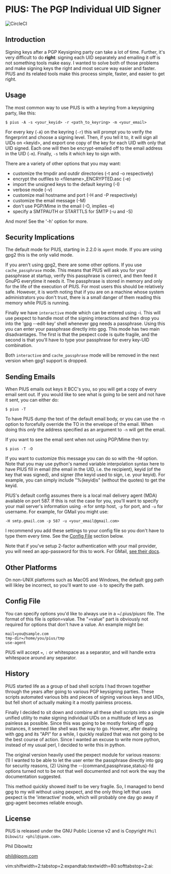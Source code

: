 # PIUS: The PGP Individual UID Signer

![CircleCI](https://circleci.com/gh/jaymzh/pius.svg?style=svg)

## Introduction

Signing keys after a PGP Keysigning party can take a lot of time. Further,
it's very difficult to do **right**: signing each UID separately and emailing it
off is not something tools make easy. I wanted to solve both of those problems
and make signing keys the right and most secure way easier and faster. PIUS and
its related tools make this process simple, faster, and easier to get right.

## Usage

The most common way to use PIUS is with a keyring from a keysigning party, like
this:

```
$ pius -A -s <your_keyid> -r <path_to_keyring> -m <your_email>
```

For every key (`-A`) on the keyring (`-r`) this will prompt you to verify the
fingerprint and choose a signing level. Then, if you tell it to, it will sign
all UIDs on &lt;keyid&gt;, and export one copy of the key for each UID with
only that UID signed. Each one will then be encrypt-emailed off to the email
address in the UID (`-m`). Finally, `-s` tells it which key to sign with.

There are a variety of other options that you may want:
* customize the tmpdir and outdir directories (-t and -o respectively)
* encrypt the outfiles to &lt;filename&gt;_ENCRYPTED.asc (-e)
* import the unsigned keys to the default keyring (-I)
* verbose mode (-v)
* customize mail hostname and port (-H and -P respectively)
* customize the email message (-M)
* don't use PGP/Mime in the email (-O, implies -e)
* specify a SMTPAUTH or STARTTLS for SMTP (-u and -S)

And more! See the '-h' option for more.


## Security Implications

The default mode for PIUS, starting in 2.2.0 is `agent` mode. If you
are using gpg2 this is the only valid mode.

If you aren't using gpg2, there are some other options. If you use
`cache_passphrase` mode. This means that PIUS will ask you for your passphrase
at startup, verify this passphrase is correct, and then feed it GnuPG everytime
it needs it. The passphrase is stored in memory and only for the life of the
execution of PIUS.  For most users this should be relatively safe. However, it
is worth noting that if you are on a machine whose system administrators you
don't trust, there is a small danger of them reading this memory while PIUS is
running.

Finally we have `interactive` mode which can be entered using -i. This will use
pexpect to handle most of the signing interactions and then drop you into the
'gpg --edit-key' shell whenever gpg needs a passphrase. Using this you can enter
your passphrase directly into gpg. This mode has two main disadvantages. The
first is that the pexpect code is quite fragile, and the second is that you'll
have to type your passphrase for every key-UID combination.

Both `interactive` and `cache_passphrase` mode will be removed in the next
version when gpg1 support is dropped.


## Sending Emails

When PIUS emails out keys it BCC's you, so you will get a copy of every email
sent out. If you would like to see what is going to be sent and not have it
sent, you can either do:

```
$ pius -T
```

To have PIUS dump the text of the default email body, or you can use the -n
option to forcefully override the TO in the envelope of the email. When doing
this *only* the address specified as an argument to `-n` will get the email.

If you want to see the email sent when not using PGP/Mime then try:

```
$ pius -T -O
```

If you want to customize this message you can do so with the -M option. Note
that you may use python's named variable interpolation syntax here to have PIUS
fill in email (the email in the UID, i.e. the recipient), keyid (of the key that
was signed), and signer (the keyid used to sign, i.e. your keyid). For example,
you can simply include "%(keyid)s" (without the quotes) to get the keyid.

PIUS's default config assumes there is a local mail delivery agent (MDA)
available on port 587. If this is not the case for you, you'll want to specify
your mail server's information using `-H` for smtp host, `-p` for port, and `-u`
for username. For example, for GMail you might use:

```
-H smtp.gmail.com -p 587 -u <your_email@gmail.com>
```

I recommend you add these settings to your config file so you don't have to type
them every time. See the [Config File](#config-file) section below.

Note that if you've setup 2-factor authentication with your mail provider, you
will need an app-password for this to work. For GMail, [see their
docs](https://support.google.com/accounts/answer/185833?hl=en).


## Other Platforms

On non-UNIX platforms such as MacOS and Windows, the default gpg path will
likley be incorrect, so you'll want to use `-b` to specify the path.


## Config File

You can specify options you'd like to always use in a ~/.pius/piusrc file. The
format of this file is option=value. The "=value" part is obviously not required
for options that don't have a value. An example might be:

```
mail=you@sample.com
tmp-dir=/home/you/pius/tmp
use-agent
```

PIUS will accept `=`, `:` or whitespace as a separator, and will handle
extra whitespace around any separator.


## History

PIUS started life as a group of bad shell scripts I had thrown together through
the years after going to various PGP keysigning parties. These scripts
automated various bits and pieces of signing various keys and UIDs, but fell
short of actually making it a mostly painless process.

Finally I decided to sit down and combine all these shell scripts into a single
unified utility to make signing individual UIDs on a multitude of keys as
painless as possible. Since this was going to be mostly forking off gpg
instances, it seemed like shell was the way to go. However, after dealing with
gpg and its "API" for a while, I quickly realized that was not going to be the
best course of action. Since I wanted an excuse to write more python, instead
of my usual perl, I decided to write this in python.

The original version heavily used the pexpect module for various reasons: (1) I
wanted to be able to let the user enter the passphrase directly into gpg for
security reasons, (2) Using the --{command,passphrase,status}-fd options turned
not to be not that well documented and not work the way the documentation
suggested.

This method quickly showed itself to be very fragile. So, I managed to bend gpg
to my will without using pexpect, and the only thing left that uses pexpect is
the 'interactive' mode, which will probably one day go away if gpg-agent
becomes reliable enough.


## License

PIUS is released under the GNU Public License v2 and is Copyright `Phil Dibowitz
<phil@ipom.com>`.


Phil Dibowitz

phil@ipom.com

vim:shiftwidth=2:tabstop=2:expandtab:textwidth=80:softtabstop=2:ai:
